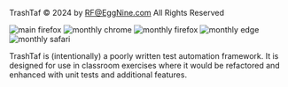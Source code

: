TrashTaf :copyright: 2024 by RF@EggNine.com All Rights Reserved

![main firefox](https://github.com/rf-eggnine/TrashTaf/actions/workflows/main.yml/badge.svg)
![monthly chrome](https://github.com/rf-eggnine/TrashTaf/actions/workflows/monthly-chrome.yml/badge.svg)
![monthly firefox](https://github.com/rf-eggnine/TrashTaf/actions/workflows/monthly-firefox.yml/badge.svg)
![monthly edge](https://github.com/rf-eggnine/TrashTaf/actions/workflows/monthly-edge.yml/badge.svg)
![monthly safari](https://github.com/rf-eggnine/TrashTaf/actions/workflows/monthly-safari.yml/badge.svg)

TrashTaf is (intentionally) a poorly written test automation framework. It is designed for use in classroom exercises where it would be refactored and enhanced with unit tests and additional features.
